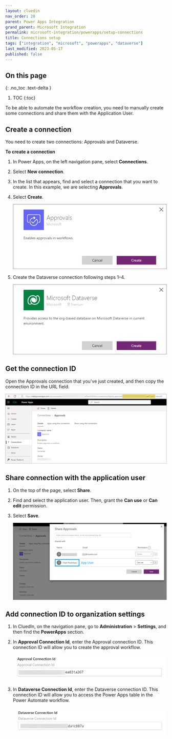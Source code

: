 ```yaml
---
layout: cluedin
nav_order: 20
parent: Power Apps Integration
grand_parent: Microsoft Integration
permalink: microsoft-integration/powerapps/setup-connections
title: Connections setup
tags: ["integration", "microsoft", "powerapps", "dataverse"]
last_modified: 2023-05-17
published: false
---
```

## On this page
{: .no_toc .text-delta }
1. TOC
{:toc}

To be able to automate the workflow creation, you need to manually create some connections and share them with the Application User.

## Create a connection

You need to create two connections: Approvals and Dataverse.

**To create a connection**

1. In Power Apps, on the left navigation pane, select **Connections**.

1. Select **New connection**.

1. In the list that appears, find and select a connection that you want to create. In this example, we are selecting **Approvals**.

1. Select **Create**.

    ![Create Approval Connection Id](./images/create-approval-connection-id.png)

1. Create the Dataverse connection following steps 1–4.

    ![Dataverse Connection](./images/create-dataverse-connection-id.png)

## Get the connection ID

Open the Approvals connection that you've just created, and then copy the connection ID in the URL field.


![Create Approval Connection Id](./images/create-approval-connection-id2.png)

## Share connection with the application user

1. On the top of the page, select **Share**.

1. Find and select the application user. Then, grant the **Can use** or **Can edit** permission.

 1. Select **Save**.

    ![Share Approval Connection](./images/share-approval-connection.png)

## Add connection ID to organization settings

1. In CluedIn, on the navigation pane, go to **Administration** > **Settings**, and then find the **PowerApps** section.

1. In **Approval Connection Id**, enter the Approval connection ID. This connection ID will allow you to create the approval workflow.

    ![Approval Connection Id Setting](./images/approvals-connection-id-setting.png)

1. In **Dataverse Connection Id**, enter the Dataverse connection ID. This connection ID will allow you to access the Power Apps table in the Power Automate workflow.

    ![Dataverse Connection Id Setting](./images/dataverse-connection-id-setting.png)

